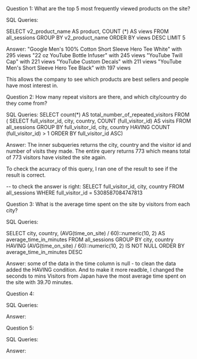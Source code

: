 Question 1: What are the top 5 most frequently viewed products on the site?

SQL Queries:

SELECT v2_product_name AS product, COUNT (*) AS views
FROM all_sessions
GROUP BY v2_product_name
ORDER BY views DESC
LIMIT 5

Answer: 
"Google Men's 100% Cotton Short Sleeve Hero Tee White"	with 295 views
"22 oz YouTube Bottle Infuser"	with 245 views
"YouTube Twill Cap"	 with 221 views
"YouTube Custom Decals"	with 211 views
"YouTube Men's Short Sleeve Hero Tee Black"	with 197 views

This allows the company to see which products are best sellers and people have most interest in.


Question 2: How many repeat visitors are there, and which city/country do they come from?

SQL Queries: 
SELECT count(*) AS total_number_of_repeated_visitors
FROM (
SELECT full_visitor_id, city, country, COUNT (full_visitor_id) AS visits
FROM all_sessions
GROUP BY full_visitor_id, city, country
HAVING COUNT (full_visitor_id) > 1
ORDER BY full_visitor_id ASC)

Answer:
The inner subqueries returns the city, country and the visitor id and number of visits they made. The entire query returns 773 which means total of 773 visitors have visited the site again.

To check the acurracy of this query, I ran one of the result to see if the result is correct.

-- to check the answer is right:
SELECT full_visitor_id, city, country
FROM all_sessions
WHERE full_visitor_id = 5308587084747813

Question 3: What is the average time spent on the site by visitors from each city?

SQL Queries:

SELECT city, country, (AVG(time_on_site) / 60)::numeric(10, 2) AS average_time_in_minutes
FROM all_sessions
GROUP BY city, country
HAVING (AVG(time_on_site) / 60)::numeric(10, 2) IS NOT NULL
ORDER BY average_time_in_minutes DESC

Answer:
some of the data in the time column is null - to clean the data added the HAVING condition.
And to make it more readble, I changed the seconds to mins
Visitors from Japan have the most average time spent on the site with 39.70 minutes.


Question 4: 

SQL Queries:

Answer:



Question 5: 

SQL Queries:

Answer:
